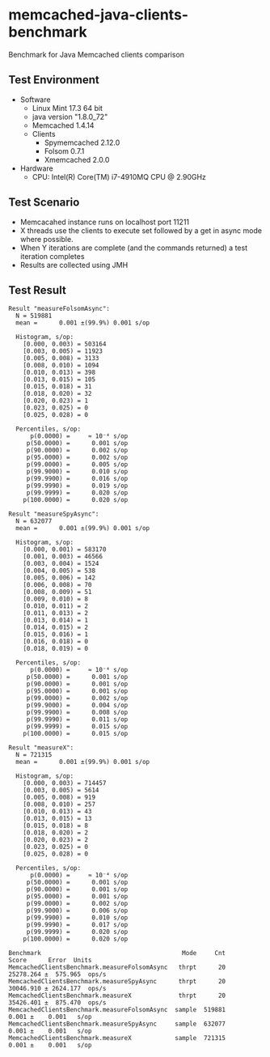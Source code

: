 # memcached-java-clients-benchmark
Benchmark for Java Memcached clients comparison

## Test Environment
- Software
    - Linux Mint 17.3 64 bit
    - java version "1.8.0_72"
    - Memcached 1.4.14
    - Clients
        - Spymemcached 2.12.0
        - Folsom 0.7.1
        - Xmemcached 2.0.0
- Hardware
    - CPU: Intel(R) Core(TM) i7-4910MQ CPU @ 2.90GHz


## Test Scenario
- Memcacahed instance runs on localhost port 11211
- X threads use the clients to execute set followed by a get in async mode where possible.
- When Y iterations are complete (and the commands returned) a test iteration completes
- Results are collected using JMH

## Test Result
```
Result "measureFolsomAsync":
  N = 519881
  mean =      0.001 ±(99.9%) 0.001 s/op

  Histogram, s/op:
    [0.000, 0.003) = 503164
    [0.003, 0.005) = 11923
    [0.005, 0.008) = 3133
    [0.008, 0.010) = 1094
    [0.010, 0.013) = 398
    [0.013, 0.015) = 105
    [0.015, 0.018) = 31
    [0.018, 0.020) = 32
    [0.020, 0.023) = 1
    [0.023, 0.025) = 0
    [0.025, 0.028) = 0

  Percentiles, s/op:
      p(0.0000) =     ≈ 10⁻⁴ s/op
     p(50.0000) =      0.001 s/op
     p(90.0000) =      0.002 s/op
     p(95.0000) =      0.002 s/op
     p(99.0000) =      0.005 s/op
     p(99.9000) =      0.010 s/op
     p(99.9900) =      0.016 s/op
     p(99.9990) =      0.019 s/op
     p(99.9999) =      0.020 s/op
    p(100.0000) =      0.020 s/op

Result "measureSpyAsync":
  N = 632077
  mean =      0.001 ±(99.9%) 0.001 s/op

  Histogram, s/op:
    [0.000, 0.001) = 583170
    [0.001, 0.003) = 46566
    [0.003, 0.004) = 1524
    [0.004, 0.005) = 538
    [0.005, 0.006) = 142
    [0.006, 0.008) = 70
    [0.008, 0.009) = 51
    [0.009, 0.010) = 8
    [0.010, 0.011) = 2
    [0.011, 0.013) = 2
    [0.013, 0.014) = 1
    [0.014, 0.015) = 2
    [0.015, 0.016) = 1
    [0.016, 0.018) = 0
    [0.018, 0.019) = 0

  Percentiles, s/op:
      p(0.0000) =     ≈ 10⁻⁴ s/op
     p(50.0000) =      0.001 s/op
     p(90.0000) =      0.001 s/op
     p(95.0000) =      0.001 s/op
     p(99.0000) =      0.002 s/op
     p(99.9000) =      0.004 s/op
     p(99.9900) =      0.008 s/op
     p(99.9990) =      0.011 s/op
     p(99.9999) =      0.015 s/op
    p(100.0000) =      0.015 s/op

Result "measureX":
  N = 721315
  mean =      0.001 ±(99.9%) 0.001 s/op

  Histogram, s/op:
    [0.000, 0.003) = 714457
    [0.003, 0.005) = 5614
    [0.005, 0.008) = 919
    [0.008, 0.010) = 257
    [0.010, 0.013) = 43
    [0.013, 0.015) = 13
    [0.015, 0.018) = 8
    [0.018, 0.020) = 2
    [0.020, 0.023) = 2
    [0.023, 0.025) = 0
    [0.025, 0.028) = 0

  Percentiles, s/op:
      p(0.0000) =     ≈ 10⁻⁴ s/op
     p(50.0000) =      0.001 s/op
     p(90.0000) =      0.001 s/op
     p(95.0000) =      0.001 s/op
     p(99.0000) =      0.002 s/op
     p(99.9000) =      0.006 s/op
     p(99.9900) =      0.010 s/op
     p(99.9990) =      0.017 s/op
     p(99.9999) =      0.020 s/op
    p(100.0000) =      0.020 s/op

Benchmark                                       Mode     Cnt      Score      Error  Units
MemcachedClientsBenchmark.measureFolsomAsync   thrpt      20  25278.264 ±  575.965  ops/s
MemcachedClientsBenchmark.measureSpyAsync      thrpt      20  30046.910 ± 2624.177  ops/s
MemcachedClientsBenchmark.measureX             thrpt      20  35426.401 ±  875.470  ops/s
MemcachedClientsBenchmark.measureFolsomAsync  sample  519881      0.001 ±    0.001   s/op
MemcachedClientsBenchmark.measureSpyAsync     sample  632077      0.001 ±    0.001   s/op
MemcachedClientsBenchmark.measureX            sample  721315      0.001 ±    0.001   s/op
```